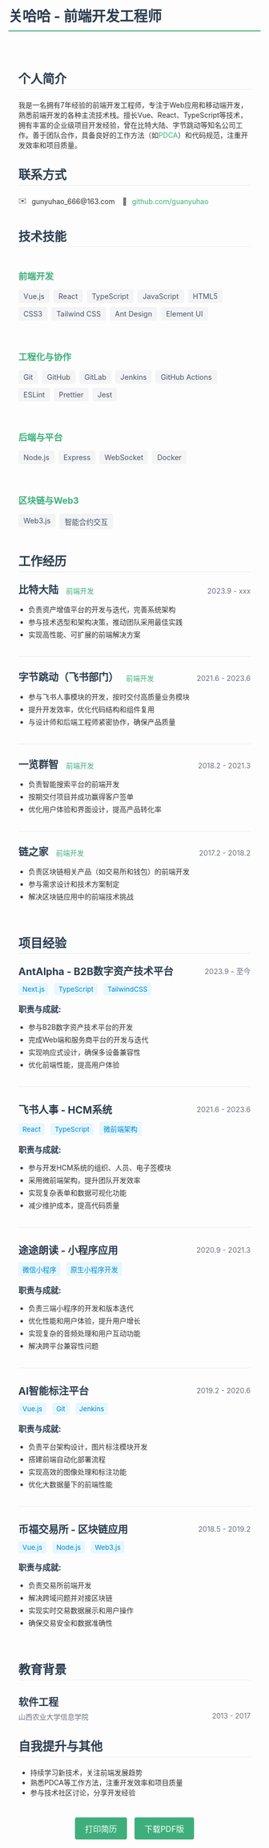 # 关哈哈 - 前端开发工程师

<div class="resume-container">

## 个人简介

我是一名拥有7年经验的前端开发工程师，专注于Web应用和移动端开发，熟悉前端开发的各种主流技术栈。擅长Vue、React、TypeScript等技术，拥有丰富的企业级项目开发经验，曾在比特大陆、字节跳动等知名公司工作。善于团队合作，具备良好的工作方法（如[PDCA](../blog/pdca-methodology.md)）和代码规范，注重开发效率和项目质量。

<div class="contact-section">

## 联系方式

<div class="contact-items">
  <div class="contact-item">
    <i class="contact-icon">✉️</i>
    <span>gunyuhao_666@163.com</span>
  </div>
  <div class="contact-item">
    <i class="contact-icon">🔗</i>
    <a href="https://github.com/guanyuhao" target="_blank">github.com/guanyuhao</a>
  </div>
</div>

</div>

## 技术技能

<div class="skills-container">
  <div class="skill-category">
    <h3>前端开发</h3>
    <ul class="skill-list">
      <li><span class="skill-tag">Vue.js</span></li>
      <li><span class="skill-tag">React</span></li>
      <li><span class="skill-tag">TypeScript</span></li>
      <li><span class="skill-tag">JavaScript</span></li>
      <li><span class="skill-tag">HTML5</span></li>
      <li><span class="skill-tag">CSS3</span></li>
      <li><span class="skill-tag">Tailwind CSS</span></li>
      <li><span class="skill-tag">Ant Design</span></li>
      <li><span class="skill-tag">Element UI</span></li>
    </ul>
  </div>

  <div class="skill-category">
    <h3>工程化与协作</h3>
    <ul class="skill-list">
      <li><span class="skill-tag">Git</span></li>
      <li><span class="skill-tag">GitHub</span></li>
      <li><span class="skill-tag">GitLab</span></li>
      <li><span class="skill-tag">Jenkins</span></li>
      <li><span class="skill-tag">GitHub Actions</span></li>
      <li><span class="skill-tag">ESLint</span></li>
      <li><span class="skill-tag">Prettier</span></li>
      <li><span class="skill-tag">Jest</span></li>
    </ul>
  </div>

  <div class="skill-category">
    <h3>后端与平台</h3>
    <ul class="skill-list">
      <li><span class="skill-tag">Node.js</span></li>
      <li><span class="skill-tag">Express</span></li>
      <li><span class="skill-tag">WebSocket</span></li>
      <li><span class="skill-tag">Docker</span></li>
    </ul>
  </div>

  <div class="skill-category">
    <h3>区块链与Web3</h3>
    <ul class="skill-list">
      <li><span class="skill-tag">Web3.js</span></li>
      <li><span class="skill-tag">智能合约交互</span></li>
    </ul>
  </div>
</div>

## 工作经历

<div class="experience-section">
  <div class="experience-item">
    <div class="experience-header">
      <h3>比特大陆</h3>
      <span class="experience-title">前端开发</span>
      <span class="experience-date">2023.9 - xxx</span>
    </div>
    <ul class="experience-details">
      <li>负责资产增值平台的开发与迭代，完善系统架构</li>
      <li>参与技术选型和架构决策，推动团队采用最佳实践</li>
      <li>实现高性能、可扩展的前端解决方案</li>
    </ul>
  </div>

  <div class="experience-item">
    <div class="experience-header">
      <h3>字节跳动（飞书部门）</h3>
      <span class="experience-title">前端开发</span>
      <span class="experience-date">2021.6 - 2023.6</span>
    </div>
    <ul class="experience-details">
      <li>参与飞书人事模块的开发，按时交付高质量业务模块</li>
      <li>提升开发效率，优化代码结构和组件复用</li>
      <li>与设计师和后端工程师紧密协作，确保产品质量</li>
    </ul>
  </div>

  <div class="experience-item">
    <div class="experience-header">
      <h3>一览群智</h3>
      <span class="experience-title">前端开发</span>
      <span class="experience-date">2018.2 - 2021.3</span>
    </div>
    <ul class="experience-details">
      <li>负责智能搜索平台的前端开发</li>
      <li>按期交付项目并成功赢得客户签单</li>
      <li>优化用户体验和界面设计，提高产品转化率</li>
    </ul>
  </div>

  <div class="experience-item">
    <div class="experience-header">
      <h3>链之家</h3>
      <span class="experience-title">前端开发</span>
      <span class="experience-date">2017.2 - 2018.2</span>
    </div>
    <ul class="experience-details">
      <li>负责区块链相关产品（如交易所和钱包）的前端开发</li>
      <li>参与需求设计和技术方案制定</li>
      <li>解决区块链应用中的前端技术挑战</li>
    </ul>
  </div>
</div>

## 项目经验

<div class="project-section">
  <div class="project-item">
    <div class="project-header">
      <h3>AntAlpha - B2B数字资产技术平台</h3>
      <span class="project-date">2023.9 - 至今</span>
    </div>
    <div class="project-tech">
      <span class="tech-tag">Next.js</span>
      <span class="tech-tag">TypeScript</span>
      <span class="tech-tag">TailwindCSS</span>
    </div>
    <div class="project-description">
      <h4>职责与成就:</h4>
      <ul>
        <li>参与B2B数字资产技术平台的开发</li>
        <li>完成Web端和服务商平台的开发与迭代</li>
        <li>实现响应式设计，确保多设备兼容性</li>
        <li>优化前端性能，提高用户体验</li>
      </ul>
    </div>
  </div>

  <div class="project-item">
    <div class="project-header">
      <h3>飞书人事 - HCM系统</h3>
      <span class="project-date">2021.6 - 2023.6</span>
    </div>
    <div class="project-tech">
      <span class="tech-tag">React</span>
      <span class="tech-tag">TypeScript</span>
      <span class="tech-tag">微前端架构</span>
    </div>
    <div class="project-description">
      <h4>职责与成就:</h4>
      <ul>
        <li>参与开发HCM系统的组织、人员、电子签模块</li>
        <li>采用微前端架构，提升团队开发效率</li>
        <li>实现复杂表单和数据可视化功能</li>
        <li>减少维护成本，提高代码质量</li>
      </ul>
    </div>
  </div>

  <div class="project-item">
    <div class="project-header">
      <h3>途途朗读 - 小程序应用</h3>
      <span class="project-date">2020.9 - 2021.3</span>
    </div>
    <div class="project-tech">
      <span class="tech-tag">微信小程序</span>
      <span class="tech-tag">原生小程序开发</span>
    </div>
    <div class="project-description">
      <h4>职责与成就:</h4>
      <ul>
        <li>负责三端小程序的开发和版本迭代</li>
        <li>优化性能和用户体验，提升用户增长</li>
        <li>实现复杂的音频处理和用户互动功能</li>
        <li>解决跨平台兼容性问题</li>
      </ul>
    </div>
  </div>

  <div class="project-item">
    <div class="project-header">
      <h3>AI智能标注平台</h3>
      <span class="project-date">2019.2 - 2020.6</span>
    </div>
    <div class="project-tech">
      <span class="tech-tag">Vue.js</span>
      <span class="tech-tag">Git</span>
      <span class="tech-tag">Jenkins</span>
    </div>
    <div class="project-description">
      <h4>职责与成就:</h4>
      <ul>
        <li>负责平台架构设计，图片标注模块开发</li>
        <li>搭建前端自动化部署流程</li>
        <li>实现高效的图像处理和标注功能</li>
        <li>优化大数据量下的前端性能</li>
      </ul>
    </div>
  </div>

  <div class="project-item">
    <div class="project-header">
      <h3>币福交易所 - 区块链应用</h3>
      <span class="project-date">2018.5 - 2019.2</span>
    </div>
    <div class="project-tech">
      <span class="tech-tag">Vue.js</span>
      <span class="tech-tag">Node.js</span>
      <span class="tech-tag">Web3.js</span>
    </div>
    <div class="project-description">
      <h4>职责与成就:</h4>
      <ul>
        <li>负责交易所前端开发</li>
        <li>解决跨域问题并对接区块链</li>
        <li>实现实时交易数据展示和用户操作</li>
        <li>确保交易安全和数据准确性</li>
      </ul>
    </div>
  </div>
</div>

## 教育背景

<div class="education-section">
  <div class="education-item">
    <h3>软件工程</h3>
    <div class="education-details">
      <span class="education-institution">山西农业大学信息学院</span>
      <span class="education-date">2013 - 2017</span>
    </div>
  </div>
</div>

## 自我提升与其他
- 持续学习新技术，关注前端发展趋势
- 熟悉PDCA等工作方法，注重开发效率和项目质量
- 参与技术社区讨论，分享开发经验

<div class="resume-actions">
  <button class="resume-action-btn" onclick="window.print()">打印简历</button>
  <a href="#" class="resume-action-btn" onclick="downloadResume(); return false;">下载PDF版</a>
</div>

</div>

<script>
function downloadResume() {
  // 实际实现可以链接到一个准备好的PDF文件
  alert('PDF版简历下载功能正在开发中...');
}
</script>

<style>
/* 全局样式 */
.resume-container {
  max-width: 900px;
  margin: 0 auto;
  padding: 20px;
  font-family: -apple-system, BlinkMacSystemFont, 'Segoe UI', Roboto, Oxygen, Ubuntu, Cantarell, 'Open Sans', 'Helvetica Neue', sans-serif;
  color: #333;
}

@media print {
  .resume-container {
    padding: 0;
  }
  
  .resume-actions {
    display: none !important;
  }
  
  /* 其他打印优化 */
  @page {
    margin: 1.5cm;
  }
  
  body {
    font-size: 12pt;
  }
  
  /* 确保页面断点合理 */
  h2, h3 {
    page-break-after: avoid;
  }
  
  .experience-item, .project-item {
    page-break-inside: avoid;
  }
}

h1, h2, h3, h4 {
  color: #2c3e50;
}

h1 {
  border-bottom: 2px solid #3eaf7c;
  padding-bottom: 10px;
  margin-bottom: 25px;
}

h2 {
  font-size: 1.5rem;
  margin-top: 30px;
  border-bottom: 1px solid #eaecef;
  padding-bottom: 0.3rem;
}

h3 {
  font-size: 1.25rem;
  margin-bottom: 10px;
}

a {
  color: #3eaf7c;
  text-decoration: none;
}

a:hover {
  text-decoration: underline;
}

/* 联系方式样式 */
.contact-section {
  margin: 20px 0;
}

.contact-items {
  display: flex;
  flex-wrap: wrap;
  gap: 15px;
}

.contact-item {
  display: flex;
  align-items: center;
  margin-bottom: 8px;
}

.contact-icon {
  margin-right: 10px;
  font-style: normal;
}

/* 技能样式 */
.skills-container {
  display: grid;
  grid-template-columns: repeat(auto-fill, minmax(250px, 1fr));
  gap: 20px;
  margin: 20px 0;
}

.skill-category h3 {
  font-size: 1.1rem;
  margin-bottom: 15px;
  color: #3eaf7c;
}

.skill-list {
  list-style: none;
  padding: 0;
  display: flex;
  flex-wrap: wrap;
  gap: 8px;
}

.skill-tag {
  background-color: #f3f4f6;
  padding: 5px 10px;
  border-radius: 4px;
  font-size: 0.9rem;
  color: #4b5563;
  display: inline-block;
}

/* 工作经历样式 */
.experience-section {
  margin: 20px 0;
}

.experience-item {
  margin-bottom: 25px;
  padding-bottom: 20px;
  border-bottom: 1px solid #eaecef;
}

.experience-item:last-child {
  border-bottom: none;
}

.experience-header {
  display: flex;
  flex-wrap: wrap;
  align-items: baseline;
  margin-bottom: 15px;
}

.experience-header h3 {
  margin: 0;
  margin-right: 15px;
}

.experience-title {
  font-weight: 500;
  color: #3eaf7c;
  margin-right: auto;
}

.experience-date {
  color: #6b7280;
  font-size: 0.9rem;
}

.experience-details {
  margin-top: 10px;
  padding-left: 20px;
}

.experience-details li {
  margin-bottom: 5px;
}

/* 项目经验样式 */
.project-section {
  margin: 20px 0;
}

.project-item {
  margin-bottom: 30px;
  padding-bottom: 20px;
  border-bottom: 1px solid #eaecef;
}

.project-item:last-child {
  border-bottom: none;
}

.project-header {
  display: flex;
  justify-content: space-between;
  align-items: center;
  flex-wrap: wrap;
  margin-bottom: 10px;
}

.project-header h3 {
  margin: 0;
  color: #2c3e50;
}

.project-date {
  color: #6b7280;
  font-size: 0.9rem;
}

.project-tech {
  margin: 10px 0;
}

.tech-tag {
  background-color: #e6f7ff;
  color: #0088cc;
  padding: 4px 8px;
  border-radius: 4px;
  font-size: 0.85rem;
  margin-right: 8px;
  display: inline-block;
}

.project-description h4 {
  font-size: 1rem;
  margin-top: 15px;
  margin-bottom: 10px;
}

.project-description ul {
  padding-left: 20px;
}

.project-description li {
  margin-bottom: 5px;
}

/* 教育背景样式 */
.education-section {
  margin: 20px 0;
}

.education-item {
  margin-bottom: 15px;
}

.education-item h3 {
  margin-bottom: 5px;
}

.education-details {
  display: flex;
  justify-content: space-between;
  color: #6b7280;
}

/* 行动按钮 */
.resume-actions {
  display: flex;
  justify-content: center;
  gap: 15px;
  margin-top: 40px;
}

.resume-action-btn {
  background-color: #3eaf7c;
  color: white;
  border: none;
  padding: 10px 20px;
  border-radius: 4px;
  cursor: pointer;
  font-size: 1rem;
  text-decoration: none;
  display: inline-block;
  transition: background-color 0.2s;
}

.resume-action-btn:hover {
  background-color: #2c8c6c;
  text-decoration: none;
}

@media (max-width: 768px) {
  .skills-container {
    grid-template-columns: 1fr;
  }
  
  .experience-header {
    flex-direction: column;
  }
  
  .experience-title {
    margin-right: 0;
    margin-bottom: 5px;
  }
  
  .project-header {
    flex-direction: column;
    align-items: flex-start;
  }
  
  .project-date {
    margin-top: 5px;
  }
}
</style> 